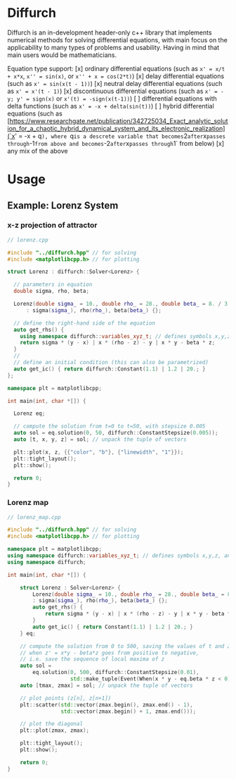 # Diffurch

Diffurch is an in-development header-only c++ library that implements numerical methods for solving differential equations, with main focus on the applicability to many types of problems and usability. Having in mind that main users would be mathematicians. 

Equation type support:
[x] ordinary differential equations (such as `x' = x/t + x*x`, `x'' = sin(x)`, or `x'' + x = cos(2*t)`)
[x] delay differential equations (such as `x' = sin(x(t - 1))`)
[x] neutral delay differential equations (such as `x' = x'(t - 1)`)
[x] discontinuous differential equations (such as `x' = -y; y' = sign(x)` or `x'(t) = -sign(x(t-1))`)
[ ] differential equations with delta functions (such as `x' = -x + delta(sin(t))`)
[ ] hybrid differential equations (such as [https://www.researchgate.net/publication/342725034_Exact_analytic_solution_for_a_chaotic_hybrid_dynamical_system_and_its_electronic_realization](`x' = -x + q`), where `q` is a descrete variable that becomes `2` after `x` passes through `-1` from above and becomes `-2` after `x` passes through `1` from below) 
[x] any mix of the above

# Usage

## Example: Lorenz System

### x-z projection of attractor

```c++
// lorenz.cpp

#include "../diffurch.hpp" // for solving
#include <matplotlibcpp.h> // for plotting

struct Lorenz : diffurch::Solver<Lorenz> {

  // parameters in equation
  double sigma, rho, beta;

  Lorenz(double sigma_ = 10., double rho_ = 28., double beta_ = 8. / 3.)
      : sigma(sigma_), rho(rho_), beta(beta_) {};

  // define the right-hand side of the equation
  auto get_rhs() {
    using namespace diffurch::variables_xyz_t; // defines symbols x,y,z, and t
    return sigma * (y - x) | x * (rho - z) - y | x * y - beta * z;
  }
  //
  // define an initial condition (this can also be parametrized)
  auto get_ic() { return diffurch::Constant(1.1) | 1.2 | 20.; }
};

namespace plt = matplotlibcpp;

int main(int, char *[]) {

  Lorenz eq;

  // compute the solution from t=0 to t=50, with stepsize 0.005
  auto sol = eq.solution(0, 50, diffurch::ConstantStepsize(0.005));
  auto [t, x, y, z] = sol; // unpack the tuple of vectors

  plt::plot(x, z, {{"color", "b"}, {"linewidth", "1"}});
  plt::tight_layout();
  plt::show();

  return 0;
}
```


### Lorenz map 

```c++
// lorenz_map.cpp

#include "../diffurch.hpp" // for solving
#include <matplotlibcpp.h> // for plotting

namespace plt = matplotlibcpp;
using namespace diffurch::variables_xyz_t; // defines symbols x,y,z, and t
using namespace diffurch;

int main(int, char *[]) {

    struct Lorenz : Solver<Lorenz> {
        Lorenz(double sigma_ = 10., double rho_ = 28., double beta_ = 8. / 3.)
        : sigma(sigma_), rho(rho_), beta(beta_) {};
        auto get_rhs() {
            return sigma * (y - x) | x * (rho - z) - y | x * y - beta * z;
        }
        auto get_ic() { return Constant(1.1) | 1.2 | 20.; }
    } eq;

    // compute the solution from 0 to 500, saving the values of t and z 
    // when z' = x*y - beta*z goes from positive to negative,
    // i.e. save the sequence of local maxima of z
    auto sol =
        eq.solution(0, 500, diffurch::ConstantStepsize(0.01),
                    std::make_tuple(Event(When(x * y - eq.beta * z < 0), t | z)));
    auto [tmax, zmax] = sol; // unpack the tuple of vectors

    // plot points (z[n], z[n+1])
    plt::scatter(std::vector(zmax.begin(), zmax.end() - 1),
                 std::vector(zmax.begin() + 1, zmax.end()));

    // plot the diagonal
    plt::plot(zmax, zmax);

    plt::tight_layout();
    plt::show();

    return 0;
}
```
